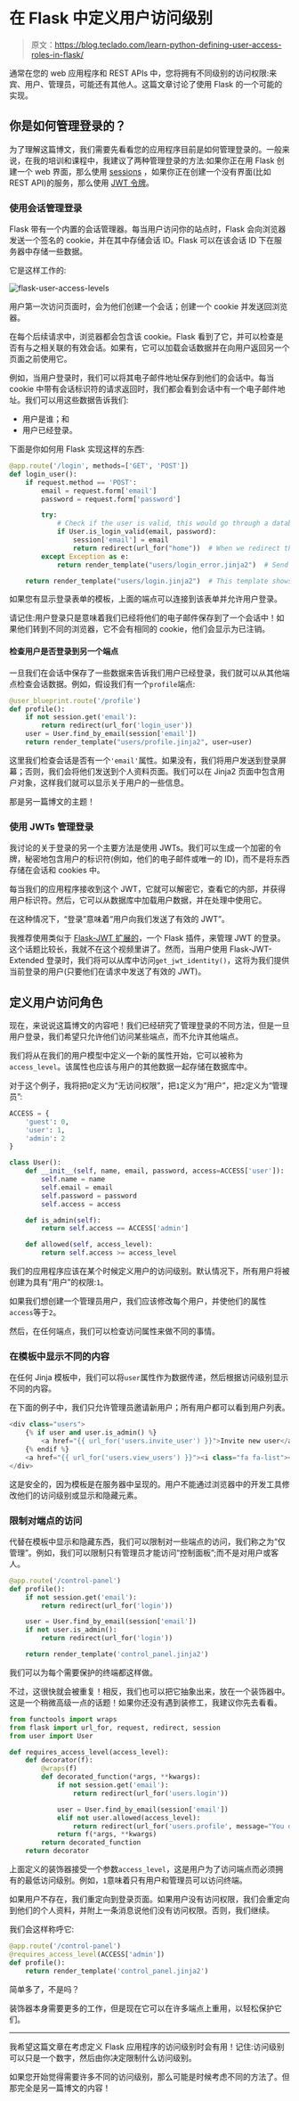 # 在 Flask 中定义用户访问级别

> 原文：<https://blog.teclado.com/learn-python-defining-user-access-roles-in-flask/>

通常在您的 web 应用程序和 REST APIs 中，您将拥有不同级别的访问权限:来宾、用户、管理员，可能还有其他人。这篇文章讨论了使用 Flask 的一个可能的实现。

## 你是如何管理登录的？

为了理解这篇博文，我们需要先看看您的应用程序目前是如何管理登录的。一般来说，在我的培训和课程中，我建议了两种管理登录的方法:如果你正在用 Flask 创建一个 web 界面，那么使用 [sessions](https://blog.teclado.com/how-to-add-user-logins-to-your-flask-website/) ，如果你正在创建一个没有界面(比如 REST API)的服务，那么使用 [JWT 令牌](https://blog.teclado.com/simple-jwt-authentication-with-flask-jwt/)。

### 使用会话管理登录

Flask 带有一个内置的会话管理器。每当用户访问你的站点时，Flask 会向浏览器发送一个签名的 cookie，并在其中存储会话 ID。Flask 可以在该会话 ID 下在服务器中存储一些数据。

它是这样工作的:

![flask-user-access-levels](img/21535501081c2e09f75da2c63f617d79.png)

用户第一次访问页面时，会为他们创建一个会话；创建一个 cookie 并发送回浏览器。

在每个后续请求中，浏览器都会包含该 cookie。Flask 看到了它，并可以检查是否有与之相关联的有效会话。如果有，它可以加载会话数据并在向用户返回另一个页面之前使用它。

例如，当用户登录时，我们可以将其电子邮件地址保存到他们的会话中。每当 cookie 中带有会话标识符的请求返回时，我们都会看到会话中有一个电子邮件地址。我们可以用这些数据告诉我们:

*   用户是谁；和
*   用户已经登录。

下面是你如何用 Flask 实现这样的东西:

```py
@app.route('/login', methods=['GET', 'POST'])
def login_user():
    if request.method == 'POST':
        email = request.form['email']
        password = request.form['password']

        try:
            # Check if the user is valid, this would go through a database.
            if User.is_login_valid(email, password):
                session['email'] = email
                return redirect(url_for("home"))  # When we redirect them, we already have data saved in the session
        except Exception as e:
            return render_template("users/login_error.jinja2")  # Send user to an error page if something happened during login.

    return render_template("users/login.jinja2")  # This template shows a login form, only called if the request.method was not 'POST'. 
```

如果您有显示登录表单的模板，上面的端点可以连接到该表单并允许用户登录。

请记住:用户登录只是意味着我们已经将他们的电子邮件保存到了一个会话中！如果他们转到不同的浏览器，它不会有相同的 cookie，他们会显示为已注销。

#### 检查用户是否登录到另一个端点

一旦我们在会话中保存了一些数据来告诉我们用户已经登录，我们就可以从其他端点检查会话数据。例如，假设我们有一个`profile`端点:

```py
@user_blueprint.route('/profile')
def profile():
    if not session.get('email'):
        return redirect(url_for('login_user'))
    user = User.find_by_email(session['email'])
    return render_template("users/profile.jinja2", user=user) 
```

这里我们检查会话是否有一个`'email'`属性。如果没有，我们将用户发送到登录屏幕；否则，我们会将他们发送到个人资料页面。我们可以在 Jinja2 页面中包含用户对象，这样我们就可以显示关于用户的一些信息。

那是另一篇博文的主题！

### 使用 JWTs 管理登录

我讨论的关于登录的另一个主要方法是使用 JWTs。我们可以生成一个加密的令牌，秘密地包含用户的标识符(例如，他们的电子邮件或唯一的 ID)，而不是将东西存储在会话和 cookies 中。

每当我们的应用程序接收到这个 JWT，它就可以解密它，查看它的内部，并获得用户标识符。然后，它可以从数据库中加载用户数据，并在处理中使用它。

在这种情况下，“登录”意味着“用户向我们发送了有效的 JWT”。

我推荐使用类似于 [Flask-JWT 扩展的](http://flask-jwt-extended.readthedocs.io/en/latest/basic_usage.html)，一个 Flask 插件，来管理 JWT 的登录。这个话题比较长，我就不在这个视频里讲了。然而，当用户使用 Flask-JWT-Extended 登录时，我们将可以从库中访问`get_jwt_identity()`，这将为我们提供当前登录的用户(只要他们在请求中发送了有效的 JWT)。

## 定义用户访问角色

现在，来说说这篇博文的内容吧！我们已经研究了管理登录的不同方法，但是一旦用户登录，我们希望只允许他们访问某些端点，而不允许其他端点。

我们将从在我们的用户模型中定义一个新的属性开始，它可以被称为`access_level`。该属性也应该与用户的其他数据一起存储在数据库中。

对于这个例子，我将把`0`定义为“无访问权限”，把`1`定义为“用户”，把`2`定义为“管理员”:

```py
ACCESS = {
    'guest': 0,
    'user': 1,
    'admin': 2
}

class User():
    def __init__(self, name, email, password, access=ACCESS['user']):
        self.name = name
        self.email = email
        self.password = password
        self.access = access

    def is_admin(self):
        return self.access == ACCESS['admin']

    def allowed(self, access_level):
        return self.access >= access_level 
```

我们的应用程序应该在某个时候定义用户的访问级别。默认情况下，所有用户将被创建为具有“用户”的权限:`1`。

如果我们想创建一个管理员用户，我们应该修改每个用户，并使他们的属性`access`等于`2`。

然后，在任何端点，我们可以检查访问属性来做不同的事情。

### 在模板中显示不同的内容

在任何 Jinja 模板中，我们可以将`user`属性作为数据传递，然后根据访问级别显示不同的内容。

在下面的例子中，我们只允许管理员邀请新用户；所有用户都可以看到用户列表。

```py
<div class="users">
    {% if user and user.is_admin() %}
        <a href="{{ url_for('users.invite_user') }}">Invite new user</a>
    {% endif %}
    <a href="{{ url_for('users.view_users') }}"><i class="fa fa-list"></i> View users</a>
</div> 
```

这是安全的，因为模板是在服务器中呈现的。用户不能通过浏览器中的开发工具修改他们的访问级别或显示和隐藏元素。

### 限制对端点的访问

代替在模板中显示和隐藏东西，我们可以限制对一些端点的访问，我们称之为“仅管理”。例如，我们可以限制只有管理员才能访问“控制面板”;而不是对用户或客人。

```py
@app.route('/control-panel')
def profile():
    if not session.get('email'):
        return redirect(url_for('login'))

    user = User.find_by_email(session['email'])
    if not user.is_admin():
        return redirect(url_for('login'))

    return render_template('control_panel.jinja2') 
```

我们可以为每个需要保护的终端都这样做。

不过，这很快就会被重复！相反，我们也可以把它抽象出来，放在一个装饰器中。这是一个稍微高级一点的话题！如果你还没有遇到装修工，我建议你先去看看。

```py
from functools import wraps
from flask import url_for, request, redirect, session
from user import User

def requires_access_level(access_level):
    def decorator(f):
        @wraps(f)
        def decorated_function(*args, **kwargs):
            if not session.get('email'):
                return redirect(url_for('users.login'))

            user = User.find_by_email(session['email'])
            elif not user.allowed(access_level):
                return redirect(url_for('users.profile', message="You do not have access to that page. Sorry!"))
            return f(*args, **kwargs)
        return decorated_function
    return decorator 
```

上面定义的装饰器接受一个参数`access_level`，这是用户为了访问端点而必须拥有的最低访问级别。例如，`1`意味着只有用户和管理员可以访问终端。

如果用户不存在，我们重定向到登录页面。如果用户没有访问权限，我们会重定向到他们的个人资料，并附上一条消息说他们没有访问权限。否则，我们继续。

我们会这样称呼它:

```py
@app.route('/control-panel')
@requires_access_level(ACCESS['admin'])
def profile():
    return render_template('control_panel.jinja2') 
```

简单多了，不是吗？

装饰器本身需要更多的工作，但是现在它可以在许多端点上重用，以轻松保护它们。

* * *

我希望这篇文章在考虑定义 Flask 应用程序的访问级别时会有用！记住:访问级别可以只是一个数字，然后由你决定限制什么访问级别。

如果您开始觉得需要许多不同的访问级别，那么可能是时候考虑不同的方法了。但那完全是另一篇博文的内容！